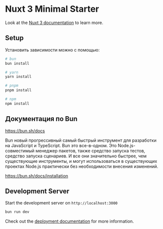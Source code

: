 # Nuxt 3 Minimal Starter

Look at the [Nuxt 3 documentation](https://nuxt.com/docs/getting-started/introduction) to learn more.

## Setup

Установить зависимости можно с помощью:
```bash
# bun
bun install

# yarn
yarn install

# pnpm
pnpm install

# npm
npm install
```

## Документация по Bun
https://bun.sh/docs

Bun новый прогрессивный самый быстрый инструмент для разработки на JavaScript и TypeScript.
Bun это все-в-одном. Это Node.js-совместимый менеджер пакетов, также средство запуска тестов, средство запуска сценариев. И все они значительно быстрее, чем существующие инструменты, и могут использоваться в существующих проектах Node.js практически без необходимости внесения изменений.

https://bun.sh/docs/installation

## Development Server
Start the development server on `http://localhost:3000`
```bash
bun run dev
```

Check out the [deployment documentation](https://nuxt.com/docs/getting-started/deployment) for more information.
